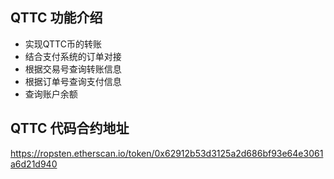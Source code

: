 ## QTTC 功能介绍  
- 实现QTTC币的转账
- 结合支付系统的订单对接
- 根据交易号查询转账信息
- 根据订单号查询支付信息
- 查询账户余额

## QTTC 代码合约地址
https://ropsten.etherscan.io/token/0x62912b53d3125a2d686bf93e64e3061a6d21d940
